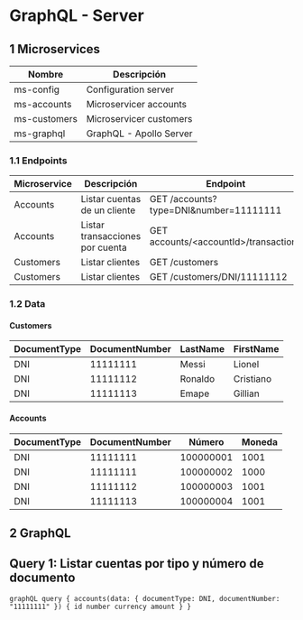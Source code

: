 # GraphQL - Server

## 1 Microservices

Nombre | Descripción
------------- | -------------
ms-config  | Configuration server
ms-accounts  | Microservicer accounts
ms-customers  | Microservicer customers
ms-graphql | GraphQL - Apollo Server

### 1.1 Endpoints
Microservice  | Descripción  | Endpoint
------------- | ------------- | -------------
Accounts | Listar cuentas de un cliente| GET /accounts?type=DNI&number=11111111
Accounts | Listar transacciones por cuenta| GET accounts/\<accountId>/transactions
Customers | Listar clientes| GET /customers
Customers | Listar clientes| GET /customers/DNI/11111112

### 1.2 Data

#### Customers

DocumentType  | DocumentNumber  | LastName | FirstName
------------- | ------------- | -------------| -------------
DNI|11111111|Messi|Lionel
DNI|11111112|Ronaldo|Cristiano
DNI|11111113|Emape|Gillian

#### Accounts

DocumentType  | DocumentNumber  | Número | Moneda
------------- | ------------- | -------------| -------------
DNI|11111111|100000001|1001
DNI|11111111|100000002|1000
DNI|11111112|100000003|1001
DNI|11111113|100000004|1001

## 2 GraphQL

## Query 1: Listar cuentas por tipo y número de documento
``graphQL
query {
  accounts(data: { documentType: DNI, documentNumber: "11111111" }) {
    id
    number
    currency
    amount
  }
}
``
